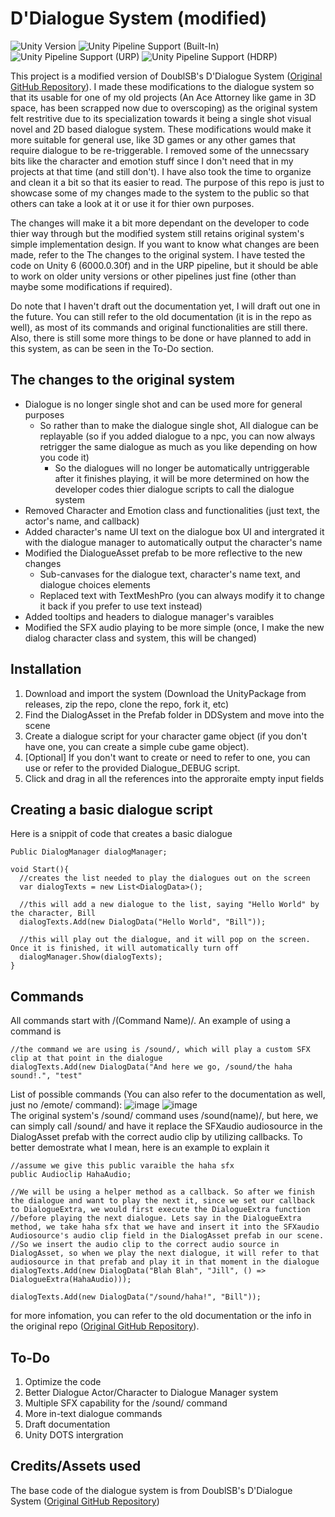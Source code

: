 # D'Dialogue System (modified)
![Unity Version](https://img.shields.io/badge/Unity-6000.0.30%30LTS%2B-blueviolet?logo=unity)
![Unity Pipeline Support (Built-In)](https://img.shields.io/badge/BiRP_✔️-darkgreen?logo=unity)
![Unity Pipeline Support (URP)](https://img.shields.io/badge/URP_✔️-blue?logo=unity)
![Unity Pipeline Support (HDRP)](https://img.shields.io/badge/HDRP_✔️-darkred?logo=unity)

This project is a modified version of DoublSB's D'Dialogue System ([Original GitHub Repository](https://github.com/DoublSB/UnityDialogAsset/tree/master)). I made these modifications to the dialogue system so that its usable for one of my old projects
(An Ace Attorney like game in 3D space, has been scrapped now due to overscoping) as the original system felt restritive due to its specialization towards it being a single shot visual novel and 2D based dialogue system. These modifications would make it more 
suitable for general use, like 3D games or any other games that require dialogue to be re-triggerable. I removed some of the unnecssary bits like the character and emotion stuff since I don't need that in my projects at that time (and still don't). I have also 
took the time to organize and clean it a bit so that its easier to read. The purpose of this repo is just to showcase some of my changes made to the system to the public so that others can take a look at it or use it for thier own purposes. 

The changes will make it a bit more dependant on the developer to code thier way through but the modified system still retains original system's simple implementation design. If you want to know what changes are been made, refer to the The changes to the original system.
I have tested the code on Unity 6 (6000.0.30f) and in the URP pipeline, but it should be able to work on older unity versions or other pipelines just fine (other than maybe some modifications if required).

Do note that I haven't draft out the documentation yet, I will draft out one in the future. You can still refer to the old documentation (it is in the repo as well), as most of its commands and original functionalities are still there. Also, there is still some
more things to be done or have planned to add in this system, as can be seen in the To-Do section.

## The changes to the original system
- Dialogue is no longer single shot and can be used more for general purposes
  - So rather than to make the dialogue single shot, All dialogue can be replayable (so if you added dialogue to a npc, you can now always retrigger the same dialogue as much as you like depending on how you code it)
    - So the dialogues will no longer be automatically untriggerable after it finishes playing, it will be more determined on how the developer codes thier dialogue scripts to call the dialogue system
- Removed Character and Emotion class and functionalities (just text, the actor's name, and callback)
- Added character's name UI text on the dialogue box UI and intergrated it with the dialogue manager to automatically output the character's name
- Modified the DialogueAsset prefab to be more reflective to the new changes
  - Sub-canvases for the dialogue text, character's name text, and dialogue choices elements
  - Replaced text with TextMeshPro (you can always modify it to change it back if you prefer to use text instead)
- Added tooltips and headers to dialogue manager's varaibles
- Modified the SFX audio playing to be more simple (once, I make the new dialog character class and system, this will be changed)

## Installation
1. Download and import the system (Download the UnityPackage from releases, zip the repo, clone the repo, fork it, etc)
2. Find the DialogAsset in the Prefab folder in DDSystem and move into the scene
3. Create a dialogue script for your character game object (if you don't have one, you can create a simple cube game object). 
4. [Optional] If you don't want to create or need to refer to one, you can use or refer to the provided Dialogue_DEBUG script.
5. Click and drag in all the references into the approraite empty input fields

## Creating a basic dialogue script
Here is a snippit of code that creates a basic dialogue
```
Public DialogManager dialogManager;

void Start(){
  //creates the list needed to play the dialogues out on the screen
  var dialogTexts = new List<DialogData>();

  //this will add a new dialogue to the list, saying "Hello World" by the character, Bill
  dialogTexts.Add(new DialogData("Hello World", "Bill"));

  //this will play out the dialogue, and it will pop on the screen. Once it is finished, it will automatically turn off
  dialogManager.Show(dialogTexts);
}
```

## Commands
All commands start with /(Command Name)/. An example of using a command is
```
//the command we are using is /sound/, which will play a custom SFX clip at that point in the dialogue
dialogTexts.Add(new DialogData("And here we go, /sound/the haha sound!.", "test"
```
List of possible commands (You can also refer to the documentation as well, just no /emote/ command):
![image](https://github.com/user-attachments/assets/d9e1d5c0-3036-4fd8-ac36-42f5dd5062c2)
![image](https://github.com/user-attachments/assets/4b553556-62e2-4694-800b-dc40b3a46a8c)
<br>
The original system's /sound/ command uses /sound(name)/, but here, we can simply call /sound/ and have it replace the SFXaudio audiosource in the DialogAsset prefab
with the correct audio clip by utilizing callbacks. To better demostrate what I mean, here is an example to explain it
```
//assume we give this public varaible the haha sfx
public Audioclip HahaAudio;

//We will be using a helper method as a callback. So after we finish the dialogue and want to play the next it, since we set our callback to DialogueExtra, we would first execute the DialogueExtra function
//before playing the next dialogue. Lets say in the DialogueExtra method, we take haha sfx that we have and insert it into the SFXaudio Audiosource's audio clip field in the DialogAsset prefab in our scene.
//So we insert the audio clip to the correct audio source in DialogAsset, so when we play the next dialogue, it will refer to that audiosource in that prefab and play it in that moment in the dialogue
dialogTexts.Add(new DialogData("Blah Blah", "Jill", () => DialogueExtra(HahaAudio)));

dialogTexts.Add(new DialogData("/sound/haha!", "Bill"));
```

for more infomation, you can refer to the old documentation or the info in the original repo ([Original GitHub Repository](https://github.com/DoublSB/UnityDialogAsset/tree/master)).

## To-Do
1. Optimize the code
2. Better Dialogue Actor/Character to Dialogue Manager system
3. Multiple SFX capability for the /sound/ command
4. More in-text dialogue commands
5. Draft documentation
6. Unity DOTS intergration

## Credits/Assets used
The base code of the dialogue system is from DoublSB's D'Dialogue System ([Original GitHub Repository](https://github.com/DoublSB/UnityDialogAsset/tree/master))
